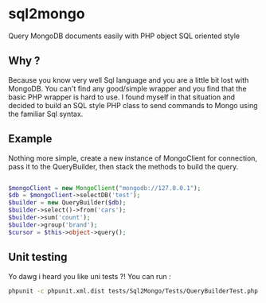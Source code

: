 sql2mongo
=========

Query MongoDB documents easily with PHP object SQL oriented style

## Why ?

Because you know very well Sql language and you are a little bit lost with MongoDB.
You can't find any good/simple wrapper and you find that the basic PHP wrapper is hard to use.
I found myself in that situation and decided to build an SQL style PHP class to send commands to Mongo
using the familiar Sql syntax.

## Example

Nothing more simple, create a new instance of MongoClient for connection, pass it to the QueryBuilder,
then stack the methods to build the query.

``` php

$mongoClient = new MongoClient("mongodb://127.0.0.1");
$db = $mongoClient->selectDB('test');
$builder = new QueryBuilder($db);
$builder->select()->from('cars');
$builder->sum('count');
$builder->group('brand');
$cursor = $this->object->query();


```

## Unit testing

Yo dawg i heard you like uni tests ?! You can run :

``` bash
phpunit -c phpunit.xml.dist tests/Sql2Mongo/Tests/QueryBuilderTest.php

```